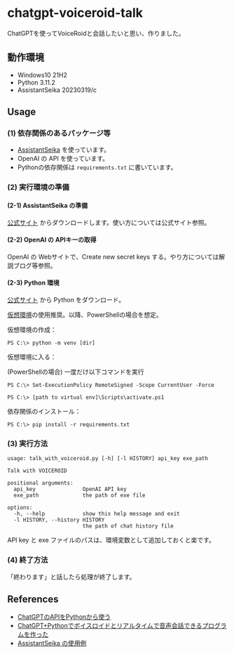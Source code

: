 # chatgpt-voiceroid-talk
 
ChatGPTを使ってVoiceRoidと会話したいと思い、作りました。

## 動作環境
- Windows10 21H2
- Python 3.11.2
- AssistantSeika 20230319/c

## Usage
### (1) 依存関係のあるパッケージ等
- [AssistantSeika](https://hgotoh.jp/wiki/doku.php/documents/voiceroid/assistantseika/assistantseika-001a) を使っています。
- OpenAI の API を使っています。
- Pythonの依存関係は `requirements.txt` に書いています。

### (2) 実行環境の準備
#### (2-1) AssistantSeika の準備
[公式サイト](https://hgotoh.jp/wiki/doku.php/documents/voiceroid/assistantseika/assistantseika-001a) からダウンロードします。使い方については公式サイト参照。

#### (2-2) OpenAI の APIキーの取得
OpenAI の Webサイトで、Create new secret keys する。やり方については解説ブログ等参照。

#### (2-3) Python 環境
[公式サイト](https://www.python.org/downloads/) から Python をダウンロード。

[仮想環境](https://www.python.jp/install/windows/venv.html)の使用推奨。以降、PowerShellの場合を想定。

仮想環境の作成：

```
PS C:\> python -m venv [dir] 
```

仮想環境に入る：

(PowerShellの場合) 一度だけ以下コマンドを実行

```
PS C:\> Set-ExecutionPolicy RemoteSigned -Scope CurrentUser -Force
```

```
PS C:\> [path to virtual env]\Scripts\activate.ps1
```

依存関係のインストール：

```
PS C:\> pip install -r requirements.txt
```

### (3) 実行方法

```
usage: talk_with_voiceroid.py [-h] [-l HISTORY] api_key exe_path

Talk with VOICEROID

positional arguments:
  api_key               OpenAI API key
  exe_path              the path of exe file

options:
  -h, --help            show this help message and exit
  -l HISTORY, --history HISTORY
                        the path of chat history file
```

API key と exe ファイルのパスは、環境変数として追加しておくと楽です。

### (4) 終了方法
「終わります」と話したら処理が終了します。

## References
- [ChatGPTのAPIをPythonから使う](https://fuji-pocketbook.net/chatgpt-api-python/)
- [ChatGPT+Pythonでボイスロイドとリアルタイムで音声会話できるプログラムを作った](https://zenn.dev/akashixi/articles/303dd79264e1ff)
- [AssistantSeika の使用例](https://hgotoh.jp/wiki/doku.php/documents/voiceroid/assistantseika/assistantseika-001)